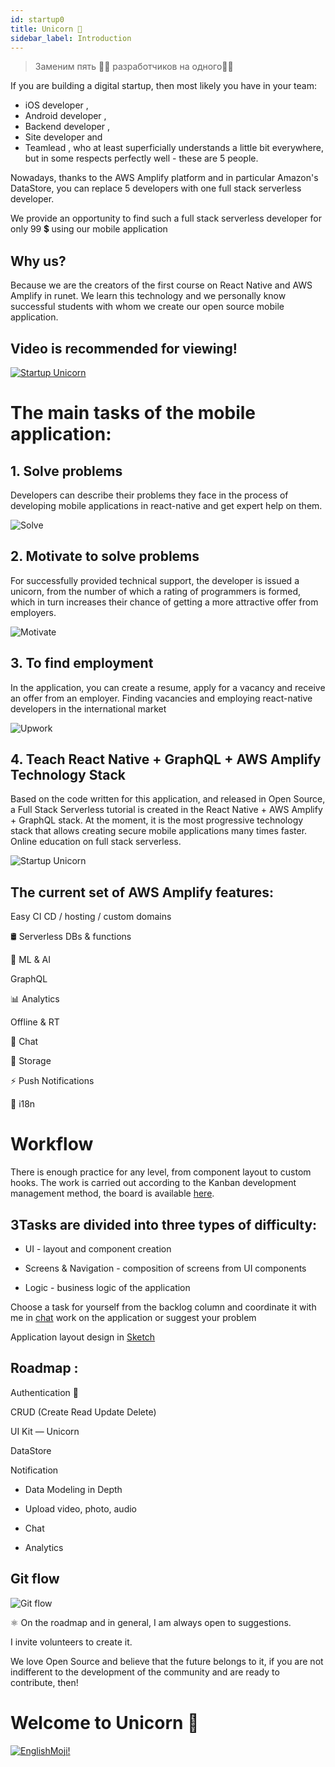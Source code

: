 ```yaml
---
id: startup0
title: Unicorn 🦄
sidebar_label: Introduction
---
```



> Заменим пять ✋🏻 разработчиков на одного☝🏻

If you are building a digital startup, then most likely you have in your team:

- iOS developer  ,
- Android developer ,
- Backend developer  ,
- Site developer      and
- Teamlead     , who at least superficially understands a little bit everywhere, but in some respects perfectly well - these are 5 people.

Nowadays, thanks to the AWS Amplify platform and in particular Amazon's DataStore, you can replace 5 developers with one full stack serverless developer.

We provide an opportunity to find such a full stack serverless developer for only 99 💲 using our mobile application

## Why us?

Because we are the creators of the first course on React Native and AWS Amplify in runet. We learn this technology and we personally know successful students with whom we create our open source mobile application.

## Video is recommended for viewing!

[![Startup Unicorn](/img/startup/startup-00.gif)](https://youtu.be/r4wuKgh-oQM)

# The main tasks of the mobile application:

## 1. Solve problems

Developers can describe their problems they face in the process of developing mobile applications in react-native and get expert help on them.

![Solve](https://miro.medium.com/max/4800/1*ZNf3yYJJ80-UZwBZeretYg.png)

## 2. Motivate to solve problems

For successfully provided technical support, the developer is issued a unicorn, from the number of which a rating of programmers is formed, which in turn increases their chance of getting a more attractive offer from employers.

![Motivate](https://miro.medium.com/max/4800/1*_BqhdLvRmLX4YN7rx5cWKA.png)

## 3. To find employment

In the application, you can create a resume, apply for a vacancy and receive an offer from an employer.
Finding vacancies and employing react-native developers in the international market

![Upwork](https://miro.medium.com/max/4800/1*RtVlTuN3yJw33SL8KT4Y4g.png)

## 4. Teach React Native + GraphQL + AWS Amplify Technology Stack

Based on the code written for this application, and released in Open Source, a Full Stack Serverless tutorial is created in the React Native + AWS Amplify + GraphQL stack. At the moment, it is the most progressive technology stack that allows creating secure mobile applications many times faster.
Online education on full stack serverless.

![Startup Unicorn](/img/startup/startup-01.png)

## The current set of AWS Amplify features:

 Easy CI CD / hosting / custom domains

🛢 Serverless DBs & functions

🤖 ML & AI

  GraphQL

📊 Analytics

   Offline & RT

📣 Chat

🕋 Storage

⚡️ Push Notifications

🤖 i18n

# Workflow

There is enough practice for any level, from component layout to custom hooks.
The work is carried out according to the Kanban development management method, the board is available [here](https://github.com/react-native-village/aws-amplify-react-hooks/projects/1).

## ЗTasks are divided into three types of difficulty:

- UI - layout and component creation

- Screens & Navigation - composition of screens from UI components

- Logic - business logic of the application

Choose a task for yourself from the backlog column and coordinate it with me in [chat](https://teleg.run/reactnativeunicorn) work on the application or suggest your problem

Application layout design in [Sketch](https://www.dropbox.com/s/ixqgri05i2mtu6p/%D0%94%D0%B8%D0%BC%D0%BA%D0%B0%D0%A0%D0%B5%D0%B0%D0%BA%D1%82%D0%BD%D0%B0%D1%82%D0%B8%D0%B2%D0%BD%D1%8B%D0%B9.sketch?dl=0)

## Roadmap :

 Authentication 🔐

 CRUD (Create Read Update Delete)

 UI Kit — Unicorn

 DataStore

 Notification

- Data Modeling in Depth

- Upload video, photo, audio

- Chat

- Analytics

## Git flow

![Git flow](https://miro.medium.com/max/4800/1*ZMRPUha7OmbCJB0YvY9Bhg.png)

⚛️ On the roadmap and in general, I am always open to suggestions.

I invite volunteers to create it.

We love Open Source and believe that the future belongs to it, if you are not indifferent to the development of the community and are ready to contribute, then!

# Welcome to Unicorn 🦄

[![EnglishMoji!](/img/logo/NeuroCoder.png)](https://vk.com/neurocoder)
